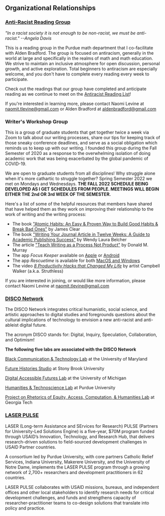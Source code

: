 ## Organizational Relationships
### [Anti-Racist Reading Group](https://www.math.purdue.edu/~bradfoa/antiracist_reading_group/)
_"In a racist society it is not enough to be non-racist, we must be anti-racist." --Angela Davis_

This is a reading group in the Purdue math department that I co-facilitate with Alden Bradford. The group is focused on antiracism, generally in the world at large and specifically in the realms of math and math education. We strive to maintain an inclusive atmosphere for open discussion, personal growth, and active exploration. Total beginners to antiracism are especially welcome, and you don't have to complete every reading every week to participate.

Check out the readings that our group have completed and anticipate reading as we continue to meet on the [Antiracist Reading List](https://www.math.purdue.edu/~bradfoa/antiracist_reading_group/reading_list/)!

If you're interested in learning more, please contact Naomi Levine at naomit.tlevine@gmail.com or Alden Bradford at aldenbradford@gmail.com

### Writer's Workshop Group

This is a group of graduate students that get together twice a week via Zoom to talk about our writing processes, share our tips for keeping track of those sneaky conference deadlines, and serve as a social obligation which reminds us to keep up with our writing. I founded this group during the Fall Semester of 2020 as a response to the overwhelming isolation of doing academic work that was being exacerbated by the global pandemic of COVID-19. 

We are open to graduate students from all disciplines! Why struggle alone when it's more cathartic to struggle together? Spring Semester 2022 we met on Mondays and Wednesdays. __THE FALL 2022 SCHEDULE BEING DEVELOPED AS I GET SCHEDULES FROM PEOPLE. MEETINGS WILL BEGIN EITHER THE 2nd OR 3rd WEEK OF THE SEMESTER.__

Here's a list of some of the helpful resources that members have shared that have helped them as they work on improving their relationship to the work of writing and the writing process: 
- The book ["Atomic Habits: An Easy & Proven Way to Build Good Habits & Break Bad Ones"](https://jamesclear.com/atomic-habits) by James Clear
- The book ["Writing Your Journal Article in Twelve Weeks: A Guide to Academic Publishing Success"](https://wendybelcher.com/writing-advice/writing-your-journal-article-in-twelve/) by Wendy Laura Belcher
- The article ["Teach Writing as a Process Not Product"](https://mwover.files.wordpress.com/2018/05/murray-teach-writing-as-a-process-not-product.pdf) by Donald M. Murray
- The app _Focus Keeper_ available on [Apple](https://apps.apple.com/us/app/focus-keeper-time-management/id867374917) or [Android](https://play.google.com/store/apps/details?id=co.pixo.apps.focuskeeper&hl=en_US&gl=US)
- The app _Rescuetime_ is available for both [MacOS and Windows](https://www.rescuetime.com/) 
- The video [_8 Productivity Hacks that Changed My Life_](https://www.youtube.com/watch?v=oBMOdWX7K3s) by artist Campbell Walker (a.k.a. Struthless)

If you are interested in joining, or would like more information, please contact Naomi Levine at naomit.tlevine@gmail.com

### [DISCO Network](https://www.disconetwork.org/)

The DISCO Network integrates critical humanistic, social science, and artistic approaches to digital studies and foregrounds questions about the cultural implications of technology to envision a new anti-racist and anti-ableist digital future.

The acronym DISCO stands for: Digital, Inquiry, Speculation, Collaboration, and Optimism! 

__The following five labs are associated with the DISCO Network__

[Black Communication & Technology Lab](https://www.bcatlab.org/) at the University of Maryland

[Future Histories Studio](https://www.futurehistories.studio/home) at Stony Brook University

[Digital Accessible Futures Lab](https://www.disconetwork.org/digital-af-lab) at the University of Michigan

[Humanities & Technoscience Lab](https://www.disconetwork.org/hat-lab) at Purdue University

[Project on Rhetorics of Equity, Access, Computation, & Humanities Lab](https://www.disconetwork.org/preach-lab) at Georgia Tech

### [LASER PULSE](https://laserpulse.org/)

LASER (Long-term Assistance and SErvices for Research) PULSE (Partners for University-Led Solutions Engine) is a five-year, $70M program funded through USAID’s Innovation, Technology, and Research Hub, that delivers research-driven solutions to field-sourced development challenges in USAID Partner countries.

A consortium led by Purdue University, with core partners Catholic Relief Services, Indiana University, Makerere University, and the University of Notre Dame, implements the LASER PULSE program through a growing network of 2,700+ researchers and development practitioners in 62 countries.

LASER PULSE collaborates with USAID missions, bureaus, and independent offices and other local stakeholders to identify research needs for critical development challenges, and funds and strengthens capacity of researcher-practitioner teams to co-design solutions that translate into policy and practice. 
